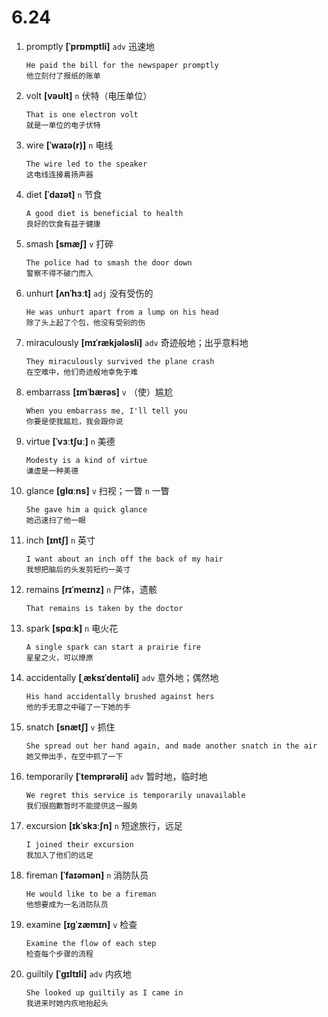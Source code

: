 # 6.24


1. promptly **[ˈprɒmptli]** `adv` 迅速地
    ```
    He paid the bill for the newspaper promptly
    他立刻付了报纸的账单
    ```

2. volt **[vəʊlt]** `n` 伏特（电压单位）
    ```
    That is one electron volt
    就是一单位的电子伏特
    ```

3. wire **[ˈwaɪə(r)]** `n` 电线
    ```
    The wire led to the speaker
    这电线连接着扬声器
    ```

4. diet **[ˈdaɪət]** `n` 节食
    ```
    A good diet is beneficial to health
    良好的饮食有益于健康
    ```

5. smash **[smæʃ]** `v` 打碎
    ```
    The police had to smash the door down
    警察不得不破门而入
    ```

6. unhurt **[ʌnˈhɜːt]** `adj` 没有受伤的
    ```
    He was unhurt apart from a lump on his head
    除了头上起了个包，他没有受别的伤
    ```

7. miraculously **[mɪˈrækjələsli]** `adv` 奇迹般地；出乎意料地
    ```
    They miraculously survived the plane crash
    在空难中，他们奇迹般地幸免于难
    ```

8. embarrass **[ɪmˈbærəs]** `v` （使）尴尬
    ```
    When you embarrass me, I'll tell you
    你要是使我尴尬，我会跟你说
    ```

9. virtue **[ˈvɜːtʃuː]** `n` 美德
    ```
    Modesty is a kind of virtue
    谦虚是一种美德
    ```

10. glance **[ɡlɑːns]** `v` 扫视；一瞥 `n` 一瞥
    ```
    She gave him a quick glance
    她迅速扫了他一眼
    ```

11. inch **[ɪntʃ]** `n` 英寸
    ```
    I want about an inch off the back of my hair
    我想把脑后的头发剪短约一英寸
    ```

12. remains **[rɪˈmeɪnz]** `n` 尸体，遗骸
    ```
    That remains is taken by the doctor
    
    ```

13. spark **[spɑːk]** `n` 电火花
    ```
    A single spark can start a prairie fire
    星星之火，可以燎原
    ```

14. accidentally **[ˌæksɪˈdentəli]** `adv` 意外地；偶然地
    ```
    His hand accidentally brushed against hers
    他的手无意之中碰了一下她的手
    ```

15. snatch **[snætʃ]** `v` 抓住
    ```
    She spread out her hand again, and made another snatch in the air
    她又伸出手，在空中抓了一下
    ```

16. temporarily **[ˈtemprərəli]** `adv` 暂时地，临时地
    ```
    We regret this service is temporarily unavailable
    我们很抱歉暂时不能提供这一服务
    ```

17. excursion **[ɪkˈskɜːʃn]** `n` 短途旅行，远足
    ```
    I joined their excursion
    我加入了他们的远足
    ```

18. fireman **[ˈfaɪəmən]** `n` 消防队员
    ```
    He would like to be a fireman
    他想要成为一名消防队员
    ```

19. examine **[ɪɡˈzæmɪn]** `v` 检查
    ```
    Examine the flow of each step
    检查每个步骤的流程
    ```

20. guiltily **[ˈɡɪltɪli]** `adv` 内疚地
    ```
    She looked up guiltily as I came in
    我进来时她内疚地抬起头
    ```
